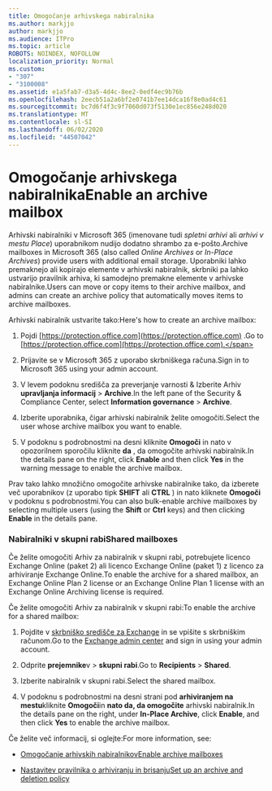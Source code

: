 ```yaml
---
title: Omogočanje arhivskega nabiralnika
ms.author: markjjo
author: markjjo
ms.audience: ITPro
ms.topic: article
ROBOTS: NOINDEX, NOFOLLOW
localization_priority: Normal
ms.custom:
- "307"
- "3100008"
ms.assetid: e1a5fab7-d3a5-4d4c-8ee2-0edf4ec9b76b
ms.openlocfilehash: 2eecb51a2a6bf2e0741b7ee14dca16f8e0ad4c61
ms.sourcegitcommit: bc7d6f4f3c9f7060d073f5130e1ec856e248d020
ms.translationtype: MT
ms.contentlocale: sl-SI
ms.lasthandoff: 06/02/2020
ms.locfileid: "44507042"
---
```

# <a name="enable-an-archive-mailbox"></a><span data-ttu-id="334d5-102">Omogočanje arhivskega nabiralnika</span><span class="sxs-lookup"><span data-stu-id="334d5-102">Enable an archive mailbox</span></span>

<span data-ttu-id="334d5-103">Arhivski nabiralniki v Microsoft 365 (imenovane tudi *spletni arhivi* ali *arhivi v mestu Place*) uporabnikom nudijo dodatno shrambo za e-pošto.</span><span class="sxs-lookup"><span data-stu-id="334d5-103">Archive mailboxes in Microsoft 365 (also called *Online Archives* or *In-Place Archives*) provide users with additional email storage.</span></span> <span data-ttu-id="334d5-104">Uporabniki lahko premaknejo ali kopirajo elemente v arhivski nabiralnik, skrbniki pa lahko ustvarijo pravilnik arhiva, ki samodejno premakne elemente v arhivske nabiralnike.</span><span class="sxs-lookup"><span data-stu-id="334d5-104">Users can move or copy items to their archive mailbox, and admins can create an archive policy that automatically moves items to archive mailboxes.</span></span>
  
<span data-ttu-id="334d5-105">Arhivski nabiralnik ustvarite tako:</span><span class="sxs-lookup"><span data-stu-id="334d5-105">Here's how to create an archive mailbox:</span></span>
  
1. <span data-ttu-id="334d5-106">Pojdi [https://protection.office.com](https://protection.office.com) .</span><span class="sxs-lookup"><span data-stu-id="334d5-106">Go to [https://protection.office.com](https://protection.office.com).</span></span>

2. <span data-ttu-id="334d5-107">Prijavite se v Microsoft 365 z uporabo skrbniškega računa.</span><span class="sxs-lookup"><span data-stu-id="334d5-107">Sign in to Microsoft 365 using your admin account.</span></span>

3. <span data-ttu-id="334d5-108">V levem podoknu središča za preverjanje varnosti &amp; Izberite Arhiv **upravljanja informacij** \> **Archive**.</span><span class="sxs-lookup"><span data-stu-id="334d5-108">In the left pane of the Security &amp; Compliance Center, select **Information governance** \> **Archive**.</span></span>

4. <span data-ttu-id="334d5-109">Izberite uporabnika, čigar arhivski nabiralnik želite omogočiti.</span><span class="sxs-lookup"><span data-stu-id="334d5-109">Select the user whose archive mailbox you want to enable.</span></span>

5. <span data-ttu-id="334d5-110">V podoknu s podrobnostmi na desni kliknite **Omogoči** in nato v opozorilnem sporočilu kliknite **da** , da omogočite arhivski nabiralnik.</span><span class="sxs-lookup"><span data-stu-id="334d5-110">In the details pane on the right, click **Enable** and then click **Yes** in the warning message to enable the archive mailbox.</span></span>

<span data-ttu-id="334d5-111">Prav tako lahko množično omogočite arhivske nabiralnike tako, da izberete več uporabnikov (z uporabo tipk **SHIFT** ali **CTRL** ) in nato kliknete **Omogoči** v podoknu s podrobnostmi.</span><span class="sxs-lookup"><span data-stu-id="334d5-111">You can also bulk-enable archive mailboxes by selecting multiple users (using the **Shift** or **Ctrl** keys) and then clicking **Enable** in the details pane.</span></span>
  
### <a name="shared-mailboxes"></a><span data-ttu-id="334d5-112">Nabiralniki v skupni rabi</span><span class="sxs-lookup"><span data-stu-id="334d5-112">Shared mailboxes</span></span>

<span data-ttu-id="334d5-113">Če želite omogočiti Arhiv za nabiralnik v skupni rabi, potrebujete licenco Exchange Online (paket 2) ali licenco Exchange Online (paket 1) z licenco za arhiviranje Exchange Online.</span><span class="sxs-lookup"><span data-stu-id="334d5-113">To enable the archive for a shared mailbox, an Exchange Online Plan 2 license or an Exchange Online Plan 1 license with an Exchange Online Archiving license is required.</span></span>  

<span data-ttu-id="334d5-114">Če želite omogočiti Arhiv za nabiralnik v skupni rabi:</span><span class="sxs-lookup"><span data-stu-id="334d5-114">To enable the archive for a shared mailbox:</span></span>

1. <span data-ttu-id="334d5-115">Pojdite v [skrbniško središče za Exchange](https://outlook.office365.com/ecp) in se vpišite s skrbniškim računom.</span><span class="sxs-lookup"><span data-stu-id="334d5-115">Go to the [Exchange admin center](https://outlook.office365.com/ecp) and sign in using your admin account.</span></span>

2. <span data-ttu-id="334d5-116">Odprite **prejemnike**v  >  **skupni rabi**.</span><span class="sxs-lookup"><span data-stu-id="334d5-116">Go to **Recipients** > **Shared**.</span></span>

3. <span data-ttu-id="334d5-117">Izberite nabiralnik v skupni rabi.</span><span class="sxs-lookup"><span data-stu-id="334d5-117">Select the shared mailbox.</span></span>

4. <span data-ttu-id="334d5-118">V podoknu s podrobnostmi na desni strani pod **arhiviranjem na mestu**kliknite **Omogoči**in **nato da, da omogočite** arhivski nabiralnik.</span><span class="sxs-lookup"><span data-stu-id="334d5-118">In the details pane on the right, under **In-Place Archive**, click **Enable**, and then click **Yes** to enable the archive mailbox.</span></span>

<span data-ttu-id="334d5-119">Če želite več informacij, si oglejte:</span><span class="sxs-lookup"><span data-stu-id="334d5-119">For more information, see:</span></span>
  
- [<span data-ttu-id="334d5-120">Omogočanje arhivskih nabiralnikov</span><span class="sxs-lookup"><span data-stu-id="334d5-120">Enable archive mailboxes</span></span>](https://docs.microsoft.com/microsoft-365/compliance/enable-archive-mailboxes)

- [<span data-ttu-id="334d5-121">Nastavitev pravilnika o arhiviranju in brisanju</span><span class="sxs-lookup"><span data-stu-id="334d5-121">Set up an archive and deletion policy</span></span>](https://docs.microsoft.com//office365/securitycompliance/set-up-an-archive-and-deletion-policy-for-mailboxes)
